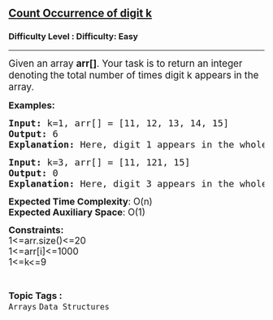 <h2><a href="https://www.geeksforgeeks.org/problems/find-number-of-numbers/1?page=1&category=Arrays&status=unsolved,attempted&sortBy=accuracy">Count Occurrence of digit k</a></h2><h3>Difficulty Level : Difficulty: Easy</h3><hr><div class="problems_problem_content__Xm_eO"><p><span style="font-size: 14pt;">Given an array <strong>arr[]</strong>. Your task is to&nbsp;return an integer denoting<strong>&nbsp;</strong>the total number of times digit k appears in the array.</span></p>
<p><span style="font-size: 18px;"><strong>Examples:</strong></span></p>
<pre><span style="font-size: 18px;"><strong>Input: </strong>k=1, arr[] = [11, 12, 13, 14, 15]
<strong>Output: </strong>6 <strong>
Explanation:</strong> Here, digit 1 appears in the whole array 6 times.<br></span></pre>
<pre><span style="font-size: 18px;"><strong>Input: </strong>k=3, arr[] = [11, 121, 15]
<strong>Output: </strong>0 <strong>
Explanation:</strong> Here, digit 3 appears in the whole array 0 times.</span></pre>
<p><span style="font-size: 18px;"><strong>Expected Time Complexity</strong>: O(n)<br><strong>Expected Auxiliary Space</strong>: O(1)</span></p>
<p><span style="font-size: 18px;"><strong>Constraints:</strong><br>1&lt;=arr.size()&lt;=20<br>1&lt;=arr[i]&lt;=1000<br>1&lt;=k&lt;=9</span></p></div><br><p><span style=font-size:18px><strong>Topic Tags : </strong><br><code>Arrays</code>&nbsp;<code>Data Structures</code>&nbsp;